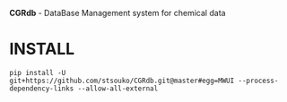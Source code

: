 **CGRdb** - DataBase Management system for chemical data

INSTALL
=======

    pip install -U git+https://github.com/stsouko/CGRdb.git@master#egg=MWUI --process-dependency-links --allow-all-external

